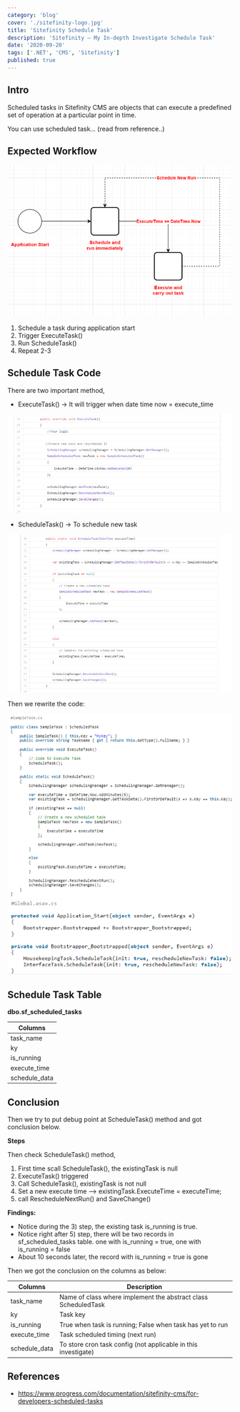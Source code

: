 ```yaml
---
category: 'blog'
cover: './sitefinity-logo.jpg'
title: 'Sitefinity Schedule Task'
description: 'Sitefinity – My In-depth Investigate Schedule Task'
date: '2020-09-20'
tags: ['.NET', 'CMS', 'Sitefinity']
published: true
---
```


## Intro

Scheduled tasks in Sitefinity CMS are objects that can execute a predefined set of operation at a particular point in time. 

You can use scheduled task… (read from reference..)

## Expected Workflow

![workflow](./workflow.png)

1. Schedule a task during application start
2. Trigger ExecuteTask()
3. Run ScheduleTask()
4. Repeat 2-3

## Schedule Task Code

There are two important method,

- ExecuteTask() -> It will trigger when date time now = execute_time

![code1](./code1.png)

- ScheduleTask() -> To schedule new task

![code2](./code2.png)

Then we rewrite the code:

![code3](./code3.png)
![code4](./code4.png)

## Schedule Task Table

**dbo.sf_scheduled_tasks**

| Columns       |
|---------------|
| task_name     |
| ky            |
| is_running    |
| execute_time  |
| schedule_data |

## Conclusion

Then we try to put debug point at ScheduleTask() method and got conclusion below.

**Steps**

Then check ScheduleTask() method,

1. First time scall ScheduleTask(), the existingTask is null
2. ExecuteTask() triggered
3. Call ScheduleTask(), existingTask is not null
4. Set a new execute time –> existingTask.ExecuteTime = executeTime;
5. call RescheduleNextRun() and SaveChange()

**Findings:**
- Notice during the 3) step, the existing task is_running is true.
- Notice right after 5) step, there will be two records in sf_scheduled_tasks table. one with is_running = true, one with is_running = false
- About 10 seconds later, the record with is_running = true is gone

Then we got the conclusion on the columns as below:

| Columns       | Description                                                     |
|---------------|-----------------------------------------------------------------|
| task_name     | Name of class where implement the abstract class ScheduledTask  |
| ky            | Task key                                                        |
| is_running    | True when task is running; False when task has yet to run       |
| execute_time  | Task scheduled timing (next run)                                |
| schedule_data | To store cron task config (not applicable in this investigate)  |

## References

- https://www.progress.com/documentation/sitefinity-cms/for-developers-scheduled-tasks